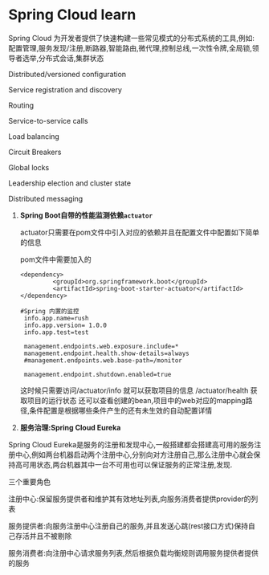 # Spring Cloud learn 

Spring Cloud 为开发者提供了快速构建一些常见模式的分布式系统的工具,例如: 配置管理,服务发现/注册,断路器,智能路由,微代理,控制总线,一次性令牌,全局锁,领导者选举,分布式会话,集群状态

Distributed/versioned configuration

Service registration and discovery

Routing

Service-to-service calls

Load balancing

Circuit Breakers

Global locks

Leadership election and cluster state

Distributed messaging


1. **Spring Boot自带的性能监测依赖`actuator`**

   actuator只需要在pom文件中引入对应的依赖并且在配置文件中配置如下简单的信息
   
   pom文件中需要加入的
   
   ```
   <dependency>
            <groupId>org.springframework.boot</groupId>
            <artifactId>spring-boot-starter-actuator</artifactId>
   </dependency>
   ```
   
   ```
   #Spring 内置的监控
	info.app.name=rush
	info.app.version= 1.0.0
	info.app.test=test
	
	management.endpoints.web.exposure.include=*
	management.endpoint.health.show-details=always
	#management.endpoints.web.base-path=/monitor
	
	management.endpoint.shutdown.enabled=true
   ```

   这时候只需要访问/actuator/info 就可以获取项目的信息 /actuator/health 获取项目的运行状态
   还可以查看创建的bean,项目中的web对应的mapping路径,条件配置是根据哪些条件产生的还有未生效的自动配置详情
   
2. **服务治理:Spring Cloud Eureka**

Spring Cloud Eureka是服务的注册和发现中心,一般搭建都会搭建高可用的服务注册中心,例如两台机器启动两个注册中心,分别向对方注册自己,那么注册中心就会保持高可用状态,两台机器其中一台不可用也可以保证服务的正常注册,发现.

三个重要角色

注册中心:保留服务提供者和维护其有效地址列表,向服务消费者提供provider的列表
 
服务提供者:向服务注册中心注册自己的服务,并且发送心跳(rest接口方式)保持自己存活并且不被剔除

服务消费者:向注册中心请求服务列表,然后根据负载均衡规则调用服务提供者提供的服务

   